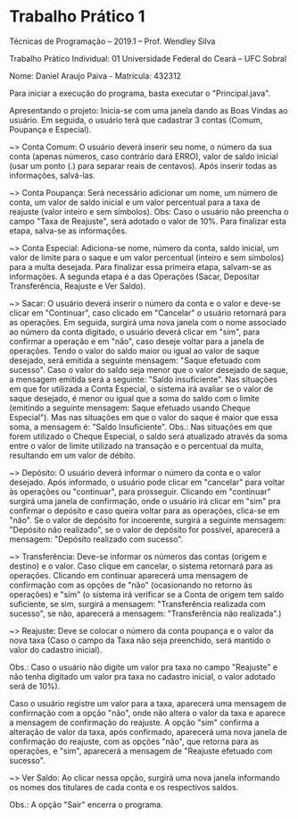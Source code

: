 # Trabalho Prático 1

Técnicas de Programação – 2019.1 – Prof. Wendley Silva

Trabalho Prático Individual: 01
Universidade Federal do Ceará – UFC Sobral

Nome: Daniel Araujo Paiva - Matrícula: 432312


Para iniciar a execução do programa, basta executar o  "Principal.java".

Apresentando o projeto: Inicia-se com uma janela dando as Boas Vindas ao 
usuário. Em seguida, o usuário terá que cadastrar 3 contas (Comum, Poupança 
e Especial). 

~> Conta Comum: O usuário deverá inserir seu nome, o número da sua conta 
(apenas números, caso contrário dará ERRO), valor de saldo inicial (usar um 
ponto (.) para separar reais de centavos). Após inserir todas as informações, 
salvá-las. 

~> Conta Poupança: Será necessário adicionar um nome, um número de conta, 
um valor de saldo inicial e um valor percentual para a taxa de reajuste (valor 
inteiro e sem símbolos). Obs: Caso o usuário não preencha o campo "Taxa de 
Reajuste", será adotado o valor de 10%. Para finalizar esta etapa, salva-se as 
informações. 

~> Conta Especial: Adiciona-se nome, número da conta, saldo inicial, um valor 
de limite para o saque e um valor percentual (inteiro e sem símbolos) para a 
multa desejada. Para finalizar essa primeira etapa, salvam-se as informações.
A segunda etapa é a das Operações (Sacar, Depositar Transferência, Reajuste
e Ver Saldo).


~> Sacar: O usuário deverá inserir o número da conta e o valor e deve-se clicar 
em "Continuar", caso clicado em "Cancelar" o usuário retornará para as 
operações. Em seguida, surgirá uma nova janela com o nome associado ao 
número da conta digitado, o usuário deverá clicar em "sim", para confirmar a 
operação e em "não", caso deseje voltar para a janela de operações. Tendo o 
valor do saldo maior ou igual ao valor de saque desejado, será emitida a seguinte 
mensagem: "Saque efetuado com sucesso". Caso o valor do saldo seja menor 
que o valor desejado de saque, a mensagem emitida será a seguinte: "Saldo 
insuficiente". Nas situações em que for utilizada a Conta Especial, o sistema irá 
avaliar se o valor de saque desejado, é menor ou igual que a soma do saldo com 
o limite (emitindo a seguinte mensagem: Saque efetuado usando Cheque 
Especial"). Mas nas situações em que o valor do saque é maior que essa soma, 
a mensagem é: "Saldo Insuficiente". Obs.: Nas situações em que forem utilizado 
o Cheque Especial, o saldo será atualizado através da soma entre o valor de 
limite utilizado na transação e o percentual da multa, resultando em um valor de 
débito.

~> Depósito: O usuário deverá informar o número da conta e o valor desejado. 
Após informado, o usuário pode clicar em "cancelar" para voltar às operações ou 
"continuar", para prosseguir. Clicando em "continuar" surgirá uma janela de 
confirmação, onde o usuário irá clicar em "sim" pra confirmar o depósito e caso 
queira voltar para as operações, clica-se em "não".  Se o valor de depósito for 
incoerente, surgirá a seguinte mensagem: "Depósito não realizado", se o valor 
de depósito for possível, aparecerá a mensagem: "Depósito realizado com 
sucesso". 

~> Transferência: Deve-se informar os números das contas (origem e destino) 
e o valor. Caso clique em cancelar, o sistema retornará para as operações. 
Clicando em continuar aparecerá uma mensagem de confirmação com as 
opções de "não" (ocasionando no retorno às operações) e "sim" (o sistema irá 
verificar se a Conta de origem tem saldo suficiente, se sim, surgirá a mensagem: 
"Transferência realizada com sucesso", se não, aparecerá a mensagem: 
"Transferência não realizada".)

~> Reajuste: Deve se colocar o número da conta poupança e o valor da nova 
taxa (Caso o campo da Taxa não seja preenchido, será mantido o valor do 
cadastro inicial).

Obs.: Caso o usuário não digite um valor pra taxa no campo "Reajuste" e não 
tenha digitado um valor pra taxa no cadastro inicial, o valor adotado será de 
10%).

Caso o usuário registre um valor para a taxa, aparecerá uma mensagem de 
confirmação com a opção "não", onde não altera o valor da taxa e aparece a 
mensagem de confirmação do reajuste. A opção "sim" confirma a alteração de 
valor da taxa, após confirmado, aparecerá uma nova janela de confirmação do 
reajuste, com as opções "não", que retorna para as operações, e "sim", 
aparecerá a mensagem de "Reajuste efetuado com sucesso".

~> Ver Saldo: Ao clicar nessa opção, surgirá uma nova janela informando os 
nomes dos titulares de cada conta e os respectivos saldos. 

Obs.: A opção "Sair" encerra o programa.
